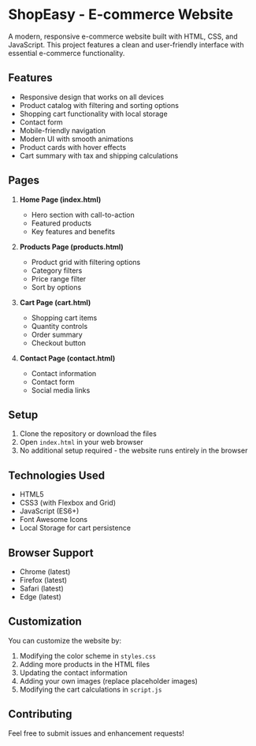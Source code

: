 # ShopEasy - E-commerce Website

A modern, responsive e-commerce website built with HTML, CSS, and JavaScript. This project features a clean and user-friendly interface with essential e-commerce functionality.

## Features

- Responsive design that works on all devices
- Product catalog with filtering and sorting options
- Shopping cart functionality with local storage
- Contact form
- Mobile-friendly navigation
- Modern UI with smooth animations
- Product cards with hover effects
- Cart summary with tax and shipping calculations

## Pages

1. **Home Page (index.html)**
   - Hero section with call-to-action
   - Featured products
   - Key features and benefits

2. **Products Page (products.html)**
   - Product grid with filtering options
   - Category filters
   - Price range filter
   - Sort by options

3. **Cart Page (cart.html)**
   - Shopping cart items
   - Quantity controls
   - Order summary
   - Checkout button

4. **Contact Page (contact.html)**
   - Contact information
   - Contact form
   - Social media links

## Setup

1. Clone the repository or download the files
2. Open `index.html` in your web browser
3. No additional setup required - the website runs entirely in the browser

## Technologies Used

- HTML5
- CSS3 (with Flexbox and Grid)
- JavaScript (ES6+)
- Font Awesome Icons
- Local Storage for cart persistence

## Browser Support

- Chrome (latest)
- Firefox (latest)
- Safari (latest)
- Edge (latest)

## Customization

You can customize the website by:

1. Modifying the color scheme in `styles.css`
2. Adding more products in the HTML files
3. Updating the contact information
4. Adding your own images (replace placeholder images)
5. Modifying the cart calculations in `script.js`

## Contributing

Feel free to submit issues and enhancement requests! 